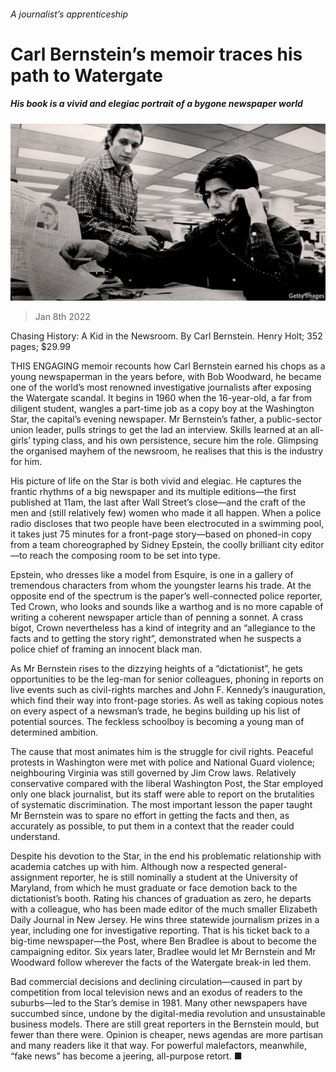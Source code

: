 ###### A journalist’s apprenticeship

# Carl Bernstein’s memoir traces his path to Watergate 

##### His book is a vivid and elegiac portrait of a bygone newspaper world 

![image](images/20220108_bkp502.jpg) 

> Jan 8th 2022 

Chasing History: A Kid in the Newsroom. By Carl Bernstein. Henry Holt; 352 pages; $29.99

THIS ENGAGING memoir recounts how Carl Bernstein earned his chops as a young newspaperman in the years before, with Bob Woodward, he became one of the world’s most renowned investigative journalists after exposing the Watergate scandal. It begins in 1960 when the 16-year-old, a far from diligent student, wangles a part-time job as a copy boy at the Washington Star, the capital’s evening newspaper. Mr Bernstein’s father, a public-sector union leader, pulls strings to get the lad an interview. Skills learned at an all-girls’ typing class, and his own persistence, secure him the role. Glimpsing the organised mayhem of the newsroom, he realises that this is the industry for him.


His picture of life on the Star is both vivid and elegiac. He captures the frantic rhythms of a big newspaper and its multiple editions—the first published at 11am, the last after Wall Street’s close—and the craft of the men and (still relatively few) women who made it all happen. When a police radio discloses that two people have been electrocuted in a swimming pool, it takes just 75 minutes for a front-page story—based on phoned-in copy from a team choreographed by Sidney Epstein, the coolly brilliant city editor—to reach the composing room to be set into type.

Epstein, who dresses like a model from Esquire, is one in a gallery of tremendous characters from whom the youngster learns his trade. At the opposite end of the spectrum is the paper’s well-connected police reporter, Ted Crown, who looks and sounds like a warthog and is no more capable of writing a coherent newspaper article than of penning a sonnet. A crass bigot, Crown nevertheless has a kind of integrity and an “allegiance to the facts and to getting the story right”, demonstrated when he suspects a police chief of framing an innocent black man.

As Mr Bernstein rises to the dizzying heights of a “dictationist”, he gets opportunities to be the leg-man for senior colleagues, phoning in reports on live events such as civil-rights marches and John F. Kennedy’s inauguration, which find their way into front-page stories. As well as taking copious notes on every aspect of a newsman’s trade, he begins building up his list of potential sources. The feckless schoolboy is becoming a young man of determined ambition.

The cause that most animates him is the struggle for civil rights. Peaceful protests in Washington were met with police and National Guard violence; neighbouring Virginia was still governed by Jim Crow laws. Relatively conservative compared with the liberal Washington Post, the Star employed only one black journalist, but its staff were able to report on the brutalities of systematic discrimination. The most important lesson the paper taught Mr Bernstein was to spare no effort in getting the facts and then, as accurately as possible, to put them in a context that the reader could understand.

Despite his devotion to the Star, in the end his problematic relationship with academia catches up with him. Although now a respected general-assignment reporter, he is still nominally a student at the University of Maryland, from which he must graduate or face demotion back to the dictationist’s booth. Rating his chances of graduation as zero, he departs with a colleague, who has been made editor of the much smaller Elizabeth Daily Journal in New Jersey. He wins three statewide journalism prizes in a year, including one for investigative reporting. That is his ticket back to a big-time newspaper—the Post, where Ben Bradlee is about to become the campaigning editor. Six years later, Bradlee would let Mr Bernstein and Mr Woodward follow wherever the facts of the Watergate break-in led them.

Bad commercial decisions and declining circulation—caused in part by competition from local television news and an exodus of readers to the suburbs—led to the Star’s demise in 1981. Many other newspapers have succumbed since, undone by the digital-media revolution and unsustainable business models. There are still great reporters in the Bernstein mould, but fewer than there were. Opinion is cheaper, news agendas are more partisan and many readers like it that way. For powerful malefactors, meanwhile, “fake news” has become a jeering, all-purpose retort. ■

